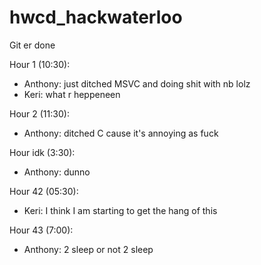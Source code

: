 hwcd_hackwaterloo
=================

Git er done

Hour 1 (10:30):
- Anthony: just ditched MSVC and doing shit with nb lolz
- Keri: what r heppeneen

Hour 2 (11:30):
- Anthony: ditched C cause it's annoying as fuck

Hour idk (3:30):
- Anthony: dunno

Hour 42 (05:30):
- Keri: I think I am starting to get the hang of this

Hour 43 (7:00):
- Anthony: 2 sleep or not 2 sleep
